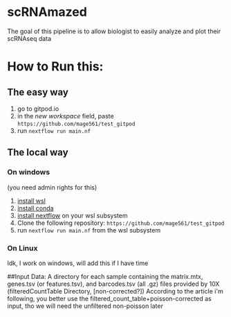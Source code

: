 # scRNAmazed
The goal of this pipeline is to allow biologist to easily analyze and plot their scRNAseq data
# How to Run this:
## The easy way
1. go to gitpod.io
2. in the *new workspace* field, paste `https://github.com/mage561/test_gitpod`
3. run `nextflow run main.nf`

## The local way
### On windows
(you need admin rights for this)
1. [install wsl](https://learn.microsoft.com/en-us/windows/wsl/install)
2. [install conda](https://docs.conda.io/projects/conda/en/latest/user-guide/install/windows.html)
3. [install nextflow](https://www.nextflow.io/docs/latest/install.html) on your wsl subsystem
4. Clone the following repository: `https://github.com/mage561/test_gitpod`
6. run `nextflow run main.nf` from the wsl subsystem
### On Linux
Idk, I work on windows, will add this if I have time

##Input Data:
A directory for each sample containing the matrix.mtx, genes.tsv (or features.tsv), and barcodes.tsv (all .gz) files provided by 10X (filteredCountTable Directory, \[non-corrected?\])
According to the article i'm following, you better use the filtered_count_table+poisson-corrected as input, tho we will need the unfiltered non-poisson later